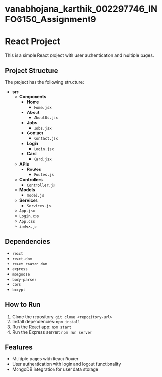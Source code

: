# vanabhojana_karthik_002297746_INFO6150_Assignment9
# React Project

This is a simple React project with user authentication and multiple pages.

## Project Structure

The project has the following structure:

- **src**
  - **Components**
    - **Home**
      - `Home.jsx`
    - **About**
      - `AboutUs.jsx`
    - **Jobs**
      - `Jobs.jsx`
    - **Contact**
      - `Contact.jsx`
    - **Login**
      - `Login.jsx`
    - **Card**
      - `Card.jsx`
  - **APIs**
    - **Routes**
      - `Routes.js`
  - **Controllers**
    - `Controller.js`
  - **Models**
    - `model.js`
  - **Services**
    - `Services.js`
  - `App.jsx`
  - `Login.css`
  - `App.css`
  - `index.js`
  
## Dependencies

- `react`
- `react-dom`
- `react-router-dom`
- `express`
- `mongoose`
- `body-parser`
- `cors`
- `bcrypt`

## How to Run

1. Clone the repository: `git clone <repository-url>`
2. Install dependencies: `npm install`
3. Run the React app: `npm start`
4. Run the Express server: `npm run server`


## Features

- Multiple pages with React Router
- User authentication with login and logout functionality
- MongoDB integration for user data storage

